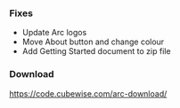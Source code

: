 ### Fixes
* Update Arc logos
* Move About button and change colour
* Add Getting Started document to zip file

### Download
https://code.cubewise.com/arc-download/

